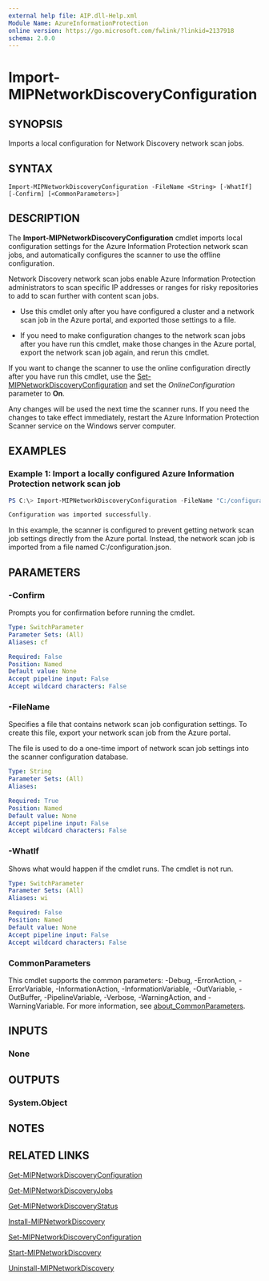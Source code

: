 ```yaml
---
external help file: AIP.dll-Help.xml
Module Name: AzureInformationProtection
online version: https://go.microsoft.com/fwlink/?linkid=2137918
schema: 2.0.0
---
```


# Import-MIPNetworkDiscoveryConfiguration

## SYNOPSIS
Imports a local configuration for Network Discovery network scan jobs.

## SYNTAX

```
Import-MIPNetworkDiscoveryConfiguration -FileName <String> [-WhatIf] [-Confirm] [<CommonParameters>]
```

## DESCRIPTION

The **Import-MIPNetworkDiscoveryConfiguration** cmdlet imports local configuration settings for the Azure Information Protection network scan jobs, and automatically configures the scanner to use the offline configuration. 

Network Discovery network scan jobs enable Azure Information Protection administrators to scan specific IP addresses or ranges for risky repositories to add to scan further with content scan jobs.

- Use this cmdlet only after you have configured a cluster and a network scan job in the Azure portal, and exported those settings to a file. 

- If you need to make configuration changes to the network scan jobs after you have run this cmdlet, make those changes in the Azure portal, export the network scan job again, and rerun this cmdlet.

If you want to change the scanner to use the online configuration directly after you have run this cmdlet, use the [Set-MIPNetworkDiscoveryConfiguration](./Set-MIPNetworkDiscoveryConfiguration.md) and set the *OnlineConfiguration* parameter to **On**.

Any changes will be used the next time the scanner runs. If you need the changes to take effect immediately, restart the Azure Information Protection Scanner service on the Windows server computer.


## EXAMPLES

### Example 1: Import a locally configured Azure Information Protection network scan job

```powershell
PS C:\> Import-MIPNetworkDiscoveryConfiguration -FileName "C:/configuration.json"

Configuration was imported successfully.
```

In this example, the scanner is configured to prevent getting network scan job settings directly from the Azure portal. Instead, the network scan job is imported from a file named C:/configuration.json.

## PARAMETERS

### -Confirm
Prompts you for confirmation before running the cmdlet.

```yaml
Type: SwitchParameter
Parameter Sets: (All)
Aliases: cf

Required: False
Position: Named
Default value: None
Accept pipeline input: False
Accept wildcard characters: False
```

### -FileName
Specifies a file that contains network scan job configuration settings. To create this file, export your network scan job from the Azure portal.

The file is used to do a one-time import of network scan job settings into the scanner configuration database.

```yaml
Type: String
Parameter Sets: (All)
Aliases:

Required: True
Position: Named
Default value: None
Accept pipeline input: False
Accept wildcard characters: False
```

### -WhatIf
Shows what would happen if the cmdlet runs.
The cmdlet is not run.

```yaml
Type: SwitchParameter
Parameter Sets: (All)
Aliases: wi

Required: False
Position: Named
Default value: None
Accept pipeline input: False
Accept wildcard characters: False
```

### CommonParameters
This cmdlet supports the common parameters: -Debug, -ErrorAction, -ErrorVariable, -InformationAction, -InformationVariable, -OutVariable, -OutBuffer, -PipelineVariable, -Verbose, -WarningAction, and -WarningVariable. For more information, see [about_CommonParameters](/powershell/module/microsoft.powershell.core/about/about_commonparameters).

## INPUTS

### None

## OUTPUTS

### System.Object
## NOTES

## RELATED LINKS

[Get-MIPNetworkDiscoveryConfiguration](Get-MIPNetworkDiscoveryConfiguration.md)

[Get-MIPNetworkDiscoveryJobs](Get-MIPNetworkDiscoveryJobs.md)

[Get-MIPNetworkDiscoveryStatus](Get-MIPNetworkDiscoveryStatus.md)

[Install-MIPNetworkDiscovery](Install-MIPNetworkDiscovery.md)

[Set-MIPNetworkDiscoveryConfiguration](Set-MIPNetworkDiscoveryConfiguration.md)

[Start-MIPNetworkDiscovery](Start-MIPNetworkDiscovery.md)

[Uninstall-MIPNetworkDiscovery](Uninstall-MIPNetworkDiscovery.md)